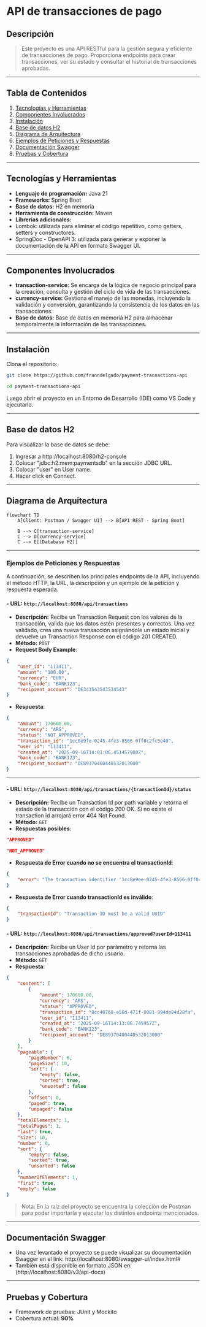 # API de transacciones de pago

## Descripción 

> Este proyecto es una API RESTful para la gestión segura y eficiente de transacciones de pago. Proporciona endpoints para crear transacciones, ver su estado y consultar el historial de transacciones aprobadas.

---

## Tabla de Contenidos

1. [Tecnologías y Herramientas](#tecnologías-y-herramientas)  
2. [Componentes Involucrados](#componentes-involucrados)  
3. [Instalación](#instalación)  
4. [Base de datos H2](#Base-de-datos-H2)
5. [Diagrama de Arquitectura](#diagrama-de-arquitectura)
6. [Ejemplos de Peticiones y Respuestas](#ejemplos-de-peticiones-y-respuestas)
7. [Documentación Swagger](#documentación-swagger)
8. [Pruebas y Cobertura](#pruebas-y-cobertura)
---

## Tecnologías y Herramientas

- **Lenguaje de programación:** Java 21
- **Frameworks:** Spring Boot 
- **Base de datos:** H2 en memoria
- **Herramienta de construcción:** Maven
- **Librerías adicionales:** 
- Lombok: utilizada para eliminar el código repetitivo, como getters, setters y constructores.
- SpringDoc - OpenAPI 3: utilizada para generar y exponer la documentación de la API en formato Swagger UI.

---

## Componentes Involucrados

- **transaction-service:** Se encarga de la lógica de negocio principal para la creación, consulta y gestión del ciclo de vida de las transacciones.
- **currency-service:** Gestiona el manejo de las monedas, incluyendo la validación y conversión, garantizando la consistencia de los datos en las transacciones.
- **Base de datos:** Base de datos en memoria H2 para almacenar temporalmente la información de las transacciones.

---

## Instalación

Clona el repositorio:  

```bash
git clone https://github.com/franndelgado/payment-transactions-api
```
```bash
cd payment-transactions-api
```

Luego abrir el proyecto en un Entorno de Desarrollo (IDE) como VS Code y ejecutarlo.

---

## Base de datos H2
Para visualizar la base de datos se debe:
1. Ingresar a http://localhost:8080/h2-console
2. Colocar "jdbc:h2:mem:paymentsdb" en la sección JDBC URL.
3. Colocar "user" en User name.
4. Hacer click en Connect.
---

## Diagrama de Arquitectura

```mermaid
flowchart TD
    A[Client: Postman / Swagger UI] --> B[API REST - Spring Boot]

    B --> C[transaction-service]
    C --> D[currency-service]
    C --> E[(Database H2)]
```
--- 
### Ejemplos de Peticiones y Respuestas

A continuación, se describen los principales endpoints de la API, incluyendo el método HTTP, la URL, la descripción y un ejemplo de la petición y respuesta esperada.

#### - **URL**: `http://localhost:8080/api/transactions`

- **Descripción:** Recibe un Transaction Request con los valores de la transacción, valida que los datos estén presentes y correctos. Una vez validado, crea una nueva transacción asignándole un estado inicial y devuelve un Transaction Response con el código 201 CREATED.
- **Método:** `POST`
- **Request Body Example**:
```json
{ 
    "user_id": "113411", 
    "amount": "100.00", 
    "currency": "EUR",
    "bank_code": "BANK123", 
    "recipient_account": "DE343543543534543" 
}
```
- **Respuesta**:
```json
{
    "amount": 170600.00,
    "currency": "ARS",
    "status": "NOT_APPROVED",
    "transaction_id": "1cc8e9fe-0245-4fe3-8566-0ff0c2fc5e40",
    "user_id": "113411",
    "created_at": "2025-09-16T14:01:06.451457900Z",
    "bank_code": "BANK123",
    "recipient_account": "DE89370400440532013000"
}
```
---
#### - **URL**: `http://localhost:8080/api/transactions/{transactionId}/status`

- **Descripción:** Recibe un Transaction Id por path variable y retorna el estado de la transacción con el código 200 OK. Si no existe el transaction id arrojará error 404 Not Found.
- **Método:** `GET`
- **Respuestas posibles**:
```json
"APPROVED"
```
```json
"NOT_APPROVED"
```
- **Respuesta de Error cuando no se encuentra el transactionId**:
```json
{
    "error": "The transaction identifier '1cc8e9ee-0245-4fe3-8566-0ff0c2fc5e40' does not exist."
}
```
- **Respuesta de Error cuando transactionId es inválido**:
```json
{
    "transactionId": "Transaction ID must be a valid UUID"
}
```

#### - **URL**: `http://localhost:8080/api/transactions/approved?userId=113411`

- **Descripción:** Recibe un User Id por parámetro y retorna las transacciones aprobadas de dicho usuario.
- **Método:** `GET`
- **Respuesta**:
```json
{
    "content": [
        {
            "amount": 170600.00,
            "currency": "ARS",
            "status": "APPROVED",
            "transaction_id": "8cc40760-e58d-471f-8081-994de84d28fa",
            "user_id": "113411",
            "created_at": "2025-09-16T14:13:06.745957Z",
            "bank_code": "BANK123",
            "recipient_account": "DE89370400440532013000"
        }
    ],
    "pageable": {
        "pageNumber": 0,
        "pageSize": 10,
        "sort": {
            "empty": false,
            "sorted": true,
            "unsorted": false
        },
        "offset": 0,
        "paged": true,
        "unpaged": false
    },
    "totalElements": 1,
    "totalPages": 1,
    "last": true,
    "size": 10,
    "number": 0,
    "sort": {
        "empty": false,
        "sorted": true,
        "unsorted": false
    },
    "numberOfElements": 1,
    "first": true,
    "empty": false
}
```
> Nota: En la raíz del proyecto se encuentra la colección de Postman para poder importarla y 
ejecutar los distintos endpoints mencionados. 
---
## Documentación Swagger

- Una vez levantado el proyecto se puede visualizar su documentación Swagger en el link: http://localhost:8080/swagger-ui/index.html#
- También está disponible en formato JSON en: (http://localhost:8080/v3/api-docs)
---
## Pruebas y Cobertura
- Framework de pruebas: JUnit y Mockito
- Cobertura actual: **90%**